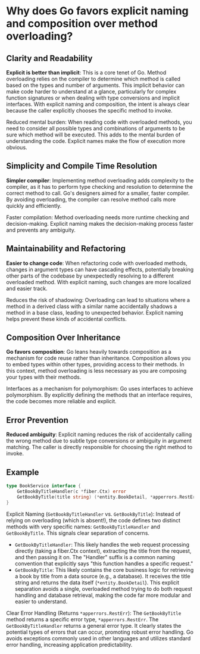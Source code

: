 # Why does Go favors explicit naming and composition over method overloading?

## Clarity and Readability

**Explicit is better than implicit**: This is a core tenet of Go. Method overloading relies on the compiler to determine which method is called based on the types and number of arguments. This implicit behavior can make code harder to understand at a glance, particularly for complex function signatures or when dealing with type conversions and implicit interfaces. With explicit naming and composition, the intent is always clear because the caller explicitly chooses the specific method to invoke.

Reduced mental burden: When reading code with overloaded methods, you need to consider all possible types and combinations of arguments to be sure which method will be executed. This adds to the mental burden of understanding the code. Explicit names make the flow of execution more obvious.

## Simplicity and Compile Time Resolution

**Simpler compiler**: Implementing method overloading adds complexity to the compiler, as it has to perform type checking and resolution to determine the correct method to call. Go's designers aimed for a smaller, faster compiler. By avoiding overloading, the compiler can resolve method calls more quickly and efficiently.

Faster compilation: Method overloading needs more runtime checking and decision-making. Explicit naming makes the decision-making process faster and prevents any ambiguity.

## Maintainability and Refactoring

**Easier to change code**: When refactoring code with overloaded methods, changes in argument types can have cascading effects, potentially breaking other parts of the codebase by unexpectedly resolving to a different overloaded method. With explicit naming, such changes are more localized and easier track.

Reduces the risk of shadowing: Overloading can lead to situations where a method in a derived class with a similar name accidentally shadows a method in a base class, leading to unexpected behavior. Explicit naming helps prevent these kinds of accidental conflicts.

## Composition Over Inheritance

**Go favors composition**: Go leans heavily towards composition as a mechanism for code reuse rather than inheritance. Composition allows you to embed types within other types, providing access to their methods. In this context, method overloading is less necessary as you are composing your types with their methods.

Interfaces as a mechanism for polymorphism: Go uses interfaces to achieve polymorphism. By explicitly defining the methods that an interface requires, the code becomes more reliable and explicit.

## Error Prevention

**Reduced ambiguity**: Explicit naming reduces the risk of accidentally calling the wrong method due to subtle type conversions or ambiguity in argument matching. The caller is directly responsible for choosing the right method to invoke.

## Example

```go
type BookService interface {
	GetBookByTitleHandler(c *fiber.Ctx) error
	GetBookByTitle(title string) (*entity.BookDetail, *apperrors.RestErr)
}
```

Explicit Naming (`GetBookByTitleHandler` vs. `GetBookByTitle`): Instead of relying on overloading (which is absent!), the code defines two distinct methods with very specific names: `GetBookByTitleHandler` and `GetBookByTitle`. This signals clear separation of concerns.

- `GetBookByTitleHandler`: This likely handles the web request processing directly (taking a fiber.Ctx context), extracting the title from the request, and then passing it on. The "Handler" suffix is a common naming convention that explicitly says "this function handles a specific request."
- `GetBookByTitle`: This likely contains the core business logic for retrieving a book by title from a data source (e.g., a database). It receives the title string and returns the data itself (`*entity.BookDetail`). This explicit separation avoids a single, overloaded method trying to do both request handling and database retrieval, making the code far more modular and easier to understand.

Clear Error Handling (Returns `*apperrors.RestErr`): The `GetBookByTitle` method returns a specific error type, `*apperrors.RestErr`. The `GetBookByTitleHandler` returns a general error type. It clearly states the potential types of errors that can occur, promoting robust error handling. Go avoids exceptions commonly used in other languages and utilizes standard error handling, increasing application predictability.
